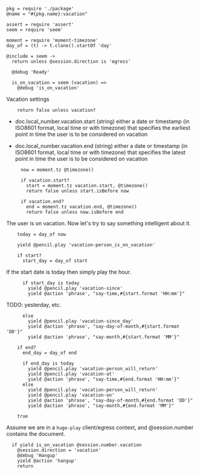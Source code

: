     pkg = require './package'
    @name = "#{pkg.name}:vacation"

    assert = require 'assert'
    seem = require 'seem'

    moment = require 'moment-timezone'
    day_of = (t) -> t.clone().startOf 'day'

    @include = seem ->
      return unless @session.direction is 'egress'

      @debug 'Ready'

      is_on_vacation = seem (vacation) =>
        @debug 'is_on_vacation'

Vacation settings

        return false unless vacation?

* doc.local_number.vacation.start (string) either a date or timestamp (in ISO8601 format, local time or with timezone) that specifies the earliest point in time the user is to be considered on vacation
* doc.local_number.vacation.end (string) either a date or timestamp (in ISO8601 format, local time or with timezone) that specifies the latest point in time the user is to be considered on vacation

        now = moment.tz @timezone()

        if vacation.start?
          start = moment.tz vacation.start, @timezone()
          return false unless start.isBefore now

        if vacation.end?
          end = moment.tz vacation.end, @timezone()
          return false unless now.isBefore end

The user is on vacation. Now let's try to say something intelligent about it.

        today = day_of now

        yield @pencil.play 'vacation-person_is_on_vacation'

        if start?
          start_day = day_of start

If the start date is today then simply play the hour.

          if start_day is today
            yield @pencil.play 'vacation-since'
            yield @action 'phrase', "say-time,#{start.format 'HH:mm'}"

TODO: yesterday, etc.

          else
            yield @pencil.play 'vacation-since_day'
            yield @action 'phrase', "say-day-of-month,#{start.format 'DD'}"
            yield @action 'phrase', "say-month,#{start.format 'MM'}"

        if end?
          end_day = day_of end

          if end_day is today
            yield @pencil.play 'vacation-person_will_return'
            yield @pencil.play 'vacation-at'
            yield @action 'phrase', "say-time,#{end.format 'HH:mm'}"
          else
            yield @pencil.play 'vacation-person_will_return'
            yield @pencil.play 'vacation-on'
            yield @action 'phrase', "say-day-of-month,#{end.format 'DD'}"
            yield @action 'phrase', "say-month,#{end.format 'MM'}"

        true

Assume we are in a `huge-play` client/egress context, and @session.number contains the document.

      if yield is_on_vacation @session.number.vacation
        @session.direction = 'vacation'
        @debug 'Hangup'
        yield @action 'hangup'
        return
